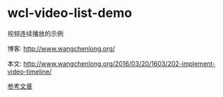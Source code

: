 # wcl-video-list-demo
视频连续播放的示例

博客: http://www.wangchenlong.org/

本文: http://www.wangchenlong.org/2016/03/20/1603/202-implement-video-timeline/

[参考文章](http://www.wangchenlong.org/2016/03/20/1603/202-implement-video-timeline/)
